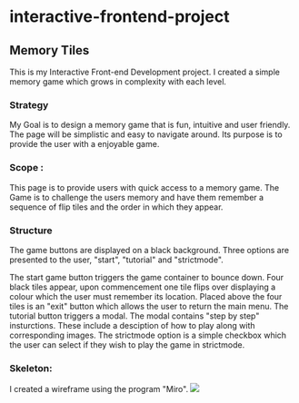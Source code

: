# interactive-frontend-project
 ## Memory Tiles
 
 This is my Interactive Front-end Development project. I created a simple memory game which grows in complexity with each level. 
 
 
### Strategy 

My Goal is to design a memory game that is fun, intuitive and user friendly. The page will be simplistic and easy to navigate around. 
Its purpose is to provide the user with a enjoyable game. 


### Scope :
This page is to provide users with quick access to a memory game. The Game is to challenge the users memory and have them remember a sequence of flip tiles and the order in which they appear. 

### Structure
The game buttons are displayed on a black background. Three options are presented to the user, "start", "tutorial" and "strictmode". 

The start game button triggers the game container to bounce down. Four black tiles appear, upon commencement one tile flips over displaying a colour which the user must remember its location. Placed above the four tiles is an "exit" button which allows the user to return the main menu. 
The tutorial button triggers a modal. The modal contains "step by step" insturctions. These include a desciption of how to play along with corresponding images. 
The strictmode option is a simple checkbox which the user can select if they wish to play the game in strictmode. 

### Skeleton:
I created a wireframe using the program "Miro". 
![](assests/images/memory%20game.jpg)
